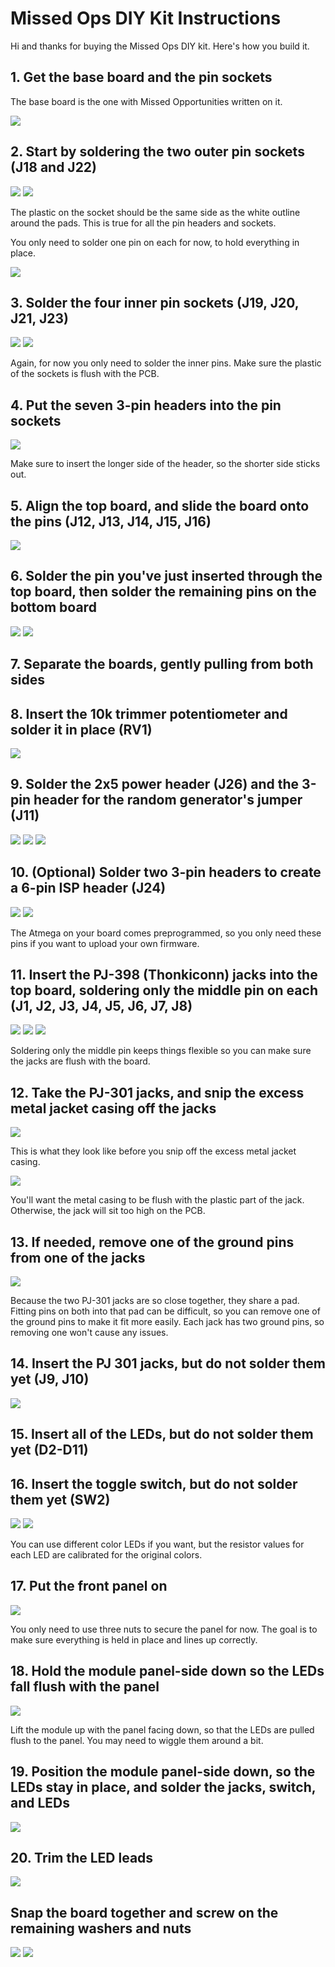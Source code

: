 # Missed Ops DIY Kit Instructions

Hi and thanks for buying the Missed Ops DIY kit. Here's how you build it.

## 1. Get the base board and the pin sockets

The base board is the one with Missed Opportunities written on it.

![](./img/DSC_0023_Cropped.jpg)

## 2. Start by soldering the two outer pin sockets (J18 and J22)

![](./img/DSC_0026_Cropped.jpg)
![](./img/DSC_0027_Cropped.jpg)

The plastic on the socket should be the same side as the white outline around the pads. This is true for all the pin headers and sockets.

You only need to solder one pin on each for now, to hold everything in place.

![](./img/DSC_0029_Cropped.jpg)

## 3. Solder the four inner pin sockets (J19, J20, J21, J23)

![](./img/DSC_0030_Cropped.jpg)
![](./img/DSC_0031_Cropped.jpg)

Again, for now you only need to solder the inner pins. Make sure the plastic of the sockets is flush with the PCB.

## 4. Put the seven 3-pin headers into the pin sockets

![](./img/DSC_0032_Cropped.jpg)

Make sure to insert the longer side of the header, so the shorter side sticks out.

## 5. Align the top board, and slide the board onto the pins (J12, J13, J14, J15, J16)

![](./img/DSC_0035_Cropped.jpg)

## 6. Solder the pin you've just inserted through the top board, then solder the remaining pins on the bottom board

![](./img/DSC_0033_Cropped.jpg)
![](./img/DSC_0034_Cropped.jpg)

## 7. Separate the boards, gently pulling from both sides

## 8. Insert the 10k trimmer potentiometer and solder it in place (RV1)

![](./img/DSC_0036_Cropped.jpg)

## 9. Solder the 2x5 power header (J26) and the 3-pin header for the random generator's jumper (J11)

![](./img/DSC_0037_Cropped.jpg)
![](./img/DSC_0038_Cropped.jpg)
![](./img/DSC_0039_Cropped.jpg)

## 10. (Optional) Solder two 3-pin headers to create a 6-pin ISP header (J24)

![](./img/DSC_0040_Cropped.jpg)
![](./img/DSC_0041_Cropped.jpg)

The Atmega on your board comes preprogrammed, so you only need these pins if you want to upload your own firmware.

## 11. Insert the PJ-398 (Thonkiconn) jacks into the top board, soldering only the middle pin on each (J1, J2, J3, J4, J5, J6, J7, J8)

![](./img/DSC_0043_Cropped.jpg)
![](./img/DSC_0044_Cropped.jpg)
![](./img/DSC_0045_Cropped.jpg)

Soldering only the middle pin keeps things flexible so you can make sure the jacks are flush with the board.

## 12. Take the PJ-301 jacks, and snip the excess metal jacket casing off the jacks

![](./img/DSC_0046_Cropped.jpg)

This is what they look like before you snip off the excess metal jacket casing.

![](./img/DSC_0047_Cropped.jpg)

You'll want the metal casing to be flush with the plastic part of the jack. Otherwise, the jack will sit too high on the PCB.

## 13. If needed, remove one of the ground pins from one of the jacks

![](./img/DSC_0049_Cropped.jpg)

Because the two PJ-301 jacks are so close together, they share a pad. Fitting pins on both into that pad can be difficult, so you can remove one of the ground pins to make it fit more easily. Each jack has two ground pins, so removing one won't cause any issues.

## 14. Insert the PJ 301 jacks, **but do not solder them yet** (J9, J10)

![](./img/DSC_0050_Cropped.jpg)

## 15. Insert all of the LEDs, **but do not solder them yet** (D2-D11)

## 16. Insert the toggle switch, **but do not solder them yet** (SW2)

![](./img/DSC_0053_Cropped.jpg)
![](./img/DSC_0054_Cropped.jpg)

You can use different color LEDs if you want, but the resistor values for each LED are calibrated for the original colors.

## 17. Put the front panel on

![](./img/DSC_0056_Cropped.jpg)

You only need to use three nuts to secure the panel for now. The goal is to make sure everything is held in place and lines up correctly.

## 18. Hold the module panel-side down so the LEDs fall flush with the panel

![](./img/DSC_0057_Cropped.jpg)

Lift the module up with the panel facing down, so that the LEDs are pulled flush to the panel. You may need to wiggle them around a bit.

## 19. Position the module panel-side down, so the LEDs stay in place, and solder the jacks, switch, and LEDs

![](./img/DSC_0058_Cropped.jpg)

## 20. Trim the LED leads

![](./img/DSC_0060_Cropped.jpg)

## Snap the board together and screw on the remaining washers and nuts

![](./img/DSC_0062_Cropped.jpg)
![](./img/DSC_0063_Cropped.jpg)
